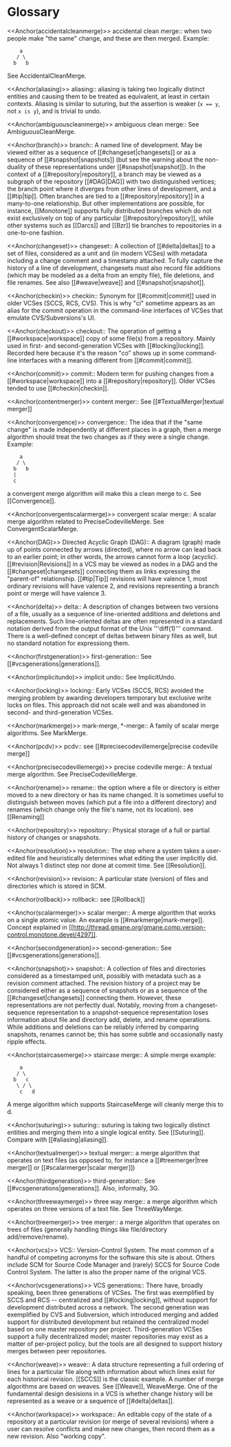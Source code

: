 # Glossary

 <<Anchor(accidentalcleanmerge)>>
 accidental clean merge:: when two people make "the same" change, and these are then merged.  Example:
```
    a
   / \
  b   b
```
See AccidentalCleanMerge.

 <<Anchor(aliasing)>>
 aliasing:: aliasing is taking two logically distinct entities and causing them to be treated as equivalent, at least in certain contexts.  Aliasing is similar to suturing, but the assertion is weaker (`x == y`, not `x is y`), and is trivial to undo.

 <<Anchor(ambiguouscleanmerge)>>
 ambiguous clean merge:: See AmbiguousCleanMerge.

 <<Anchor(branch)>>
 branch:: A named line of development.  May be viewed either as a sequence of [[#changeset|changesets]] or as a sequence of [[#snapshot|snapshots]] (but see the warning about the non-duality of these representations under [[#snapshot|snapshot]]).  In the context of a [[#repository|repository]], a branch may be viewed as a subgraph of the repository [[#DAG|DAG]] with two distinguished vertices; the branch point where it diverges from other lines of development, and a [[#tip|tip]]. Often branches are tied to a [[#repository|repository]] in a many-to-one relationship. But other implementations are possible, for instance, [[Monotone]] supports fully distributed branches which do not exist exclusively on top of any particular [[#repository|repository]], while other systems such as [[Darcs]] and [[Bzr]] tie branches to repositories in a one-to-one fashion.

 <<Anchor(changeset)>>
 changeset:: A collection of [[#delta|deltas]] to a set of files, considered as a unit and (in modern VCSes) with metadata including a change comment and a timestamp attached.  To fully capture the history of a line of development, changesets must also record file additions (which may be modeled as a delta from an empty file), file deletions, and file renames.  See also [[#weave|weave]] and [[#snapshot|snapshot]].

 <<Anchor(checkin)>>
 checkin:: Synonym for [[#commit|commit]] used in older VCSes (SCCS, RCS, CVS). This is why "ci" sometime appears as an alias for the commit operation in the command-line interfaces of VCSes that emulate CVS/Subversions's UI.

 <<Anchor(checkout)>>
 checkout:: The operation of getting a [[#workspace|workspace]] copy of some file(s) from a repository.  Mainly used in first- and second-generation VCSes with [[#locking|locking]].  Recorded here because it's the reason "co" shows up in some command-line interfaces with a meaning different from [[#commit|commit]].

 <<Anchor(commit)>>
 commit:: Modern term for pushing changes from a [[#workspace|workspace]] into a [[#repository|repository]].  Older VCSes tended to use [[#checkin|checkin]].

 <<Anchor(contentmerger)>>
 content merger:: See [[#TextualMerger|textual merger]]

 <<Anchor(convergence)>>
 convergence:: The idea that if the "same change" is made independently at different places in a graph, then a merge algorithm should treat the two changes as if they were a single change. Example:
```
    a
   / \
  b   b
  |
  c
```
a convergent merge algorithm will make this a clean merge to c. See [[Convergence]].

 <<Anchor(convergentscalarmerge)>>
 convergent scalar merge:: A scalar merge algorithm related to PreciseCodevilleMerge. See ConvergentScalarMerge.

 <<Anchor(DAG)>>
 Directed Acyclic Graph (DAG):: A diagram (graph) made up of points connected by arrows (directed), where no arrow can lead back to an earlier point; in other words, the arrows cannot form a loop (acyclic).  [[#revision|Revisions]] in a VCS may be viewed as nodes in a DAG and the [[#changeset|changesets]] connecting them as links expressing the "parent-of" relationship. [[#tip|Tip]] revisions will have valence 1, most ordinary revisions will have valence 2, and revisions representing a branch point or merge will have valence 3.

 <<Anchor(delta)>>
 delta:: A description of changes between two versions of a file, usually as a sequence of line-oriented additions and deletions and replacements.  Such line-oriented deltas are often represented in a standard notation derived from the output format of the Unix '''diff(1)''' command.  There is a well-defined concept of deltas between binary files as well, but no standard notation for expressiong them.

 <<Anchor(firstgeneration)>>
 first-generation:: See [[#vcsgenerations|generations]].

 <<Anchor(implicitundo)>>
 implicit undo:: See ImplicitUndo.

 <<Anchor(locking)>>
 locking:: Early VCSes (SCCS, RCS) avoided the merging problem by awarding developers temporary but exclusive write locks on files. This approach did not scale well and was abandoned in second- and third-generation VCSes.


 <<Anchor(markmerge)>>
 mark-merge, *-merge:: A family of scalar merge algorithms.  See MarkMerge.

 <<Anchor(pcdv)>>
 pcdv:: see [[#precisecodevillemerge|precise codeville merge]]

 <<Anchor(precisecodevillemerge)>>
 precise codeville merge:: A textual merge algorithm. See PreciseCodevilleMerge.

 <<Anchor(rename)>>
 rename:: the option where a file or directory is either moved to a new directory or has its name changed. It is sometimes useful to distinguish  between moves (which put a file into a different directory) and renames (which change only the file's name, not its location).  see [[Renaming]]

 <<Anchor(repository)>>
 repository:: Physical storage of a full or partial history of changes or snapshots.

 <<Anchor(resolution)>>
 resolution:: The step where a system takes a user-edited file and heuristically determines what editing the user implicitly did. Not always 1 distinct step nor done at commit time.  See [[Resolution]].

 <<Anchor(revision)>>
 revision:: A particular state (version) of files and directories which is stored in SCM.

 <<Anchor(rollback)>>
 rollback:: see [[Rollback]]

 <<Anchor(scalarmerger)>>
 scalar merger:: A merge algorithm that works on a single atomic value.  An example is [[#markmerge|mark-merge]].  Concept explained in [[http://thread.gmane.org/gmane.comp.version-control.monotone.devel/4297]].

 <<Anchor(secondgeneration)>>
 second-generation:: See [[#vcsgenerations|generations]].

 <<Anchor(snapshot)>>
 snapshot:: A collection of files and directories considered as a timestamped unit, possibly with metadata such as a revision comment attached.  The revision history of a project may be considered either as a sequence of snapshots or as a sequence of the [[#changeset|changesets]] connecting them.  However, these representations are not perfectly dual.  Notably, moving from a changeset-sequence representation to a snapshot-sequence representation loses information about file and directory add, delete, and rename operations. While additions and deletions can be reliably inferred by comparing snapshots, renames cannot be; this has some subtle and occasionally nasty ripple effects.

 <<Anchor(staircasemerge)>>
 staircase merge:: A simple merge example:
```
    a
   / \
  b   c
   \ / \
    c   d
```
A merge algorithm which supports StaircaseMerge will cleanly merge this to d.

 <<Anchor(suturing)>>
 suturing:: suturing is taking two logically distinct entities and merging them into a single logical entity.  See [[Suturing]].  Compare with [[#aliasing|aliasing]].

 <<Anchor(textualmerger)>>
 textual merger:: a merge algorithm that operates on text files (as opposed to, for instance a [[#treemerger|tree merger]] or [[#scalarmerger|scalar merger]])

 <<Anchor(thirdgeneration)>>
 third-generation:: See [[#vcsgenerations|generations]]. Also, informally, 3G.

 <<Anchor(threewaymerge)>>
 three way merge:: a merge algorithm which operates on three versions of a text file. See ThreeWayMerge.

 <<Anchor(treemerger)>>
 tree merger:: a merge algorithm that operates on trees of files (generally handling things like file/directory add/remove/rename).

 <<Anchor(vcs)>>
 VCS:: Version-Control System. The most common of a handful of competing acronyms for the software this site is about.  Others include SCM for Source Code Manager and (rarely) SCCS for Source Code Control System.  The latter is also the proper name of the original VCS.

 <<Anchor(vcsgenerations)>>
 VCS generations:: There have, broadly speaking, been three generations of VCSes.  The first was exemplified by SCCS and RCS -- centralized and [[#locking|locking]], without support for development distributed across a network.  The second generation was exemplified by CVS and Subversion, which introduced merging and added support for distributed development but retained the centralized model based on one master repository per project.  Third-generation VCSes support a fully decentralized model; master repositories may exist as a matter of per-project policy, but the tools are all designed to support history merges between peer repositories.

 <<Anchor(weave)>>
 weave:: A data structure representing a full ordering of lines for a particular file along with information about which lines exist for each historical revision. [[SCCS]] is the classic example. A number of merge algorithms are based on weaves. See [[Weave]], WeaveMerge.  One of the fundamental design desisions in a VCS is whether change history will be represented as a weave or a sequence of [[#delta|deltas]].

 <<Anchor(workspace)>>
 workspace:: An editable copy of the state of a repository at a particular revision (or merge of several revisions) where a user can resolve conflicts and make new changes, then record them as a new revision. Also "working copy".
